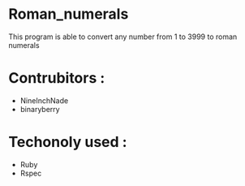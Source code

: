 Roman_numerals
==============

This program is able to convert any number from 1 to 3999 to roman numerals 

Contrubitors :
==============

* NineInchNade
* binaryberry

Techonoly used : 
================

* Ruby 
* Rspec

